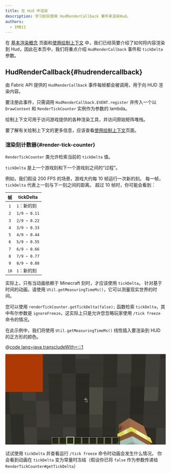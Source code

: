 ```yaml
---
title: 在 Hud 中渲染
description: 学习如何使用 HudRenderCallback 事件来渲染Hud。
authors:
  - IMB11
---
```


在 [基本渲染概念](./basic-concepts) 页面和[使用绘制上下文](./draw-context) 中，我们已经简要介绍了如何将内容渲染到 Hud，因此在本页中，我们将重点介绍 `HudRenderCallback` 事件和 `tickDelta` 参数。

## HudRenderCallback{#hudrendercallback}

由 Fabric API 提供的 `HudRenderCallback` 事件每帧都会被调用，用于向 HUD 渲染内容。

要注册此事件，只需调用 `HudRenderCallback.EVENT.register` 并传入一个以 `DrawContext` 和 `RenderTickCounter` 实例作为参数的 lambda。

绘制上下文可用于访问游戏提供的各种渲染工具，并访问原始矩阵堆栈。

要了解有关绘制上下文的更多信息，应该查看[使用绘制上下文](./draw-context)页面。

### 渲染刻计数器{#render-tick-counter}

`RenderTickCounter` 类允许检索当前的 `tickDelta` 值。

`tickDelta` 是上一个游戏刻和下一个游戏刻之间的“过程”。

例如，我们假设 200 FPS 的场景，游戏大约每 10 帧运行一次新的刻。 每一帧，`tickDelta` 代表上一刻与下一刻之间的距离。 超过 10 帧时，你可能会看到：

|   帧  | tickDelta    |
| :--: | ------------ |
|  `1` | `1`：新的刻      |
|  `2` | `1/9 ~ 0.11` |
|  `3` | `2/9 ~ 0.22` |
|  `4` | `3/9 ~ 0.33` |
|  `5` | `4/9 ~ 0.44` |
|  `6` | `5/9 ~ 0.55` |
|  `7` | `6/9 ~ 0.66` |
|  `8` | `7/9 ~ 0.77` |
|  `9` | `8/9 ~ 0.88` |
| `10` | `1`：新的刻      |

实际上，只有当动画依赖于 Minecraft 刻时，才应该使用 `tickDelta`。 针对基于时间的动画，请使用 `Util.getMeasuringTimeMs()`，它可以测量现实世界的时间。

您可以使用 `renderTickCounter.getTickDelta(false);` 函数检索 `tickDelta`，其中布尔参数是 `ignoreFreeze`，这实际上只是允许您忽略玩家使用 `/tick freeze` 命令的情况。

在此示例中，我们将使用 `Util.getMeasuringTimeMs()` 线性插入要渲染到 HUD 的正方形的颜色。

@[code lang=java transcludeWith=:::1](@/reference/latest/src/client/java/com/example/docs/rendering/HudRenderingEntrypoint.java)

![](/assets/develop/rendering/hud-rendering-deltatick.webp)

试试使用 `tickDelta` 并查看运行 `/tick freeze` 命令时动画会发生什么情况。 你会看到动画在 `tickDelta` 变为常量时冻结（假设你已将 `false` 作为参数传递给 `RenderTickCounter#getTickDelta`）
